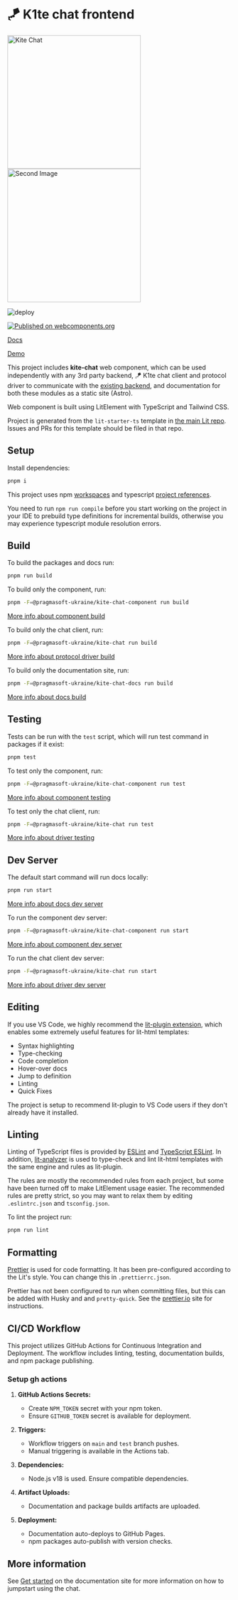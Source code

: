 # 🪁 K1te chat frontend

<img src="kite-chat-light.png" alt="Kite Chat" width="300"/> <img src="kite-chat-dark.png" alt="Second Image" width="300"/>

![deploy](https://github.com/pragmasoft-ua/kite-chat-frontend/actions/workflows/deploy.yml/badge.svg)

[![Published on webcomponents.org](https://img.shields.io/badge/webcomponents.org-published-blue.svg)](https://www.webcomponents.org/element/@pragmasoft-ukraine/kite-chat-component)

[Docs](https://www.k1te.chat/)

[Demo](https://www.k1te.chat/en/start/demo/)

This project includes **kite-chat** web component, which can be used independently with any 3rd party backend, 🪁 K1te chat client and protocol driver to communicate with the [existing backend](https://github.com/pragmasoft-ua/kite-chat), and documentation for both these modules as a static site (Astro).

Web component is built using LitElement with TypeScript and Tailwind CSS.

Project is generated from the `lit-starter-ts` template in [the main Lit
repo](https://github.com/lit/lit). Issues and PRs for this template should be
filed in that repo.

## Setup

Install dependencies:

```bash
pnpm i
```

This project uses npm [workspaces](https://docs.npmjs.com/cli/using-npm/workspaces) and typescript [project references](https://www.typescriptlang.org/docs/handbook/project-references.html).

You need to run `npm run compile` before you start working on the project in your IDE to prebuild type definitions for incremental builds, otherwise you may experience typescript module resolution errors.

## Build

To build the packages and docs run:

```bash
pnpm run build
```

To build only the component, run:

```bash
pnpm -F=@pragmasoft-ukraine/kite-chat-component run build
```

[More info about component build](packages/kite-chat-component/README.md#build)

To build only the chat client, run:

```bash
pnpm -F=@pragmasoft-ukraine/kite-chat run build
```

[More info about protocol driver build](packages/kite-chat/README.md#build)

To build only the documentation site, run:

```bash
pnpm -F=@pragmasoft-ukraine/kite-chat-docs run build
```

[More info about docs build](packages/kite-chat-docs/README.md#build)

## Testing

Tests can be run with the `test` script, which will run test command in packages if it exist:

```bash
pnpm test
```

To test only the component, run:

```bash
pnpm -F=@pragmasoft-ukraine/kite-chat-component run test
```

[More info about component testing](packages/kite-chat-component/README.md#test)

To test only the chat client, run:

```bash
pnpm -F=@pragmasoft-ukraine/kite-chat run test
```

[More info about driver testing](packages/kite-chat/README.md#test)

## Dev Server

The default start command will run docs locally:

```bash
pnpm run start
```

[More info about docs dev server](packages/kite-chat-docs/README.md#dev-server)

To run the component dev server:

```bash
pnpm -F=@pragmasoft-ukraine/kite-chat-component run start
```

[More info about component dev server](packages/kite-chat-component/README.md#dev-server)

To run the chat client dev server:

```bash
pnpm -F=@pragmasoft-ukraine/kite-chat run start
```

[More info about driver dev server](packages/kite-chat/README.md#dev-server)

## Editing

If you use VS Code, we highly recommend the [lit-plugin extension](https://marketplace.visualstudio.com/items?itemName=runem.lit-plugin), which enables some extremely useful features for lit-html templates:

- Syntax highlighting
- Type-checking
- Code completion
- Hover-over docs
- Jump to definition
- Linting
- Quick Fixes

The project is setup to recommend lit-plugin to VS Code users if they don't already have it installed.

## Linting

Linting of TypeScript files is provided by [ESLint](eslint.org) and [TypeScript ESLint](https://github.com/typescript-eslint/typescript-eslint). In addition, [lit-analyzer](https://www.npmjs.com/package/lit-analyzer) is used to type-check and lint lit-html templates with the same engine and rules as lit-plugin.

The rules are mostly the recommended rules from each project, but some have been turned off to make LitElement usage easier. The recommended rules are pretty strict, so you may want to relax them by editing `.eslintrc.json` and `tsconfig.json`.

To lint the project run:

```bash
pnpm run lint
```

## Formatting

[Prettier](https://prettier.io/) is used for code formatting. It has been pre-configured according to the Lit's style. You can change this in `.prettierrc.json`.

Prettier has not been configured to run when committing files, but this can be added with Husky and and `pretty-quick`. See the [prettier.io](https://prettier.io/) site for instructions.

## CI/CD Workflow

This project utilizes GitHub Actions for Continuous Integration and Deployment. The workflow includes linting, testing, documentation builds, and npm package publishing.

### Setup gh actions

1. **GitHub Actions Secrets:**

   - Create `NPM_TOKEN` secret with your npm token.
   - Ensure `GITHUB_TOKEN` secret is available for deployment.

2. **Triggers:**

   - Workflow triggers on `main` and `test` branch pushes.
   - Manual triggering is available in the Actions tab.

3. **Dependencies:**

   - Node.js v18 is used. Ensure compatible dependencies.

4. **Artifact Uploads:**

   - Documentation and package builds artifacts are uploaded.

5. **Deployment:**
   - Documentation auto-deploys to GitHub Pages.
   - npm packages auto-publish with version checks.

## More information

See [Get started](https://www.k1te.chat/en/start/getting-started/) on the documentation site for more information on how to jumpstart using the chat.
